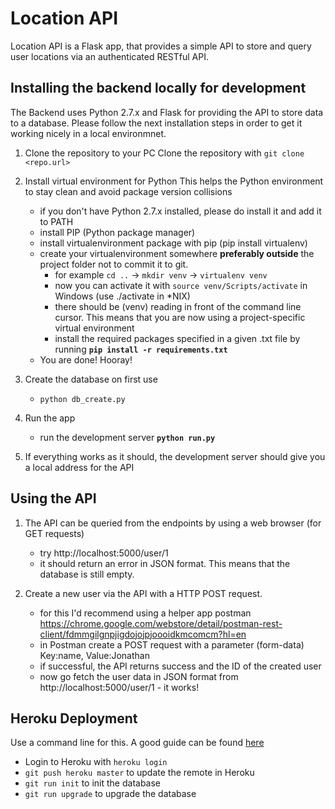 # Location API

Location API is a Flask app, that provides a simple API to store and query user locations via an authenticated RESTful API.

## Installing the backend locally for development

The Backend uses Python 2.7.x and Flask for providing the API to store data to a database.
Please follow the next installation steps in order to get it working nicely in a local environmnet.

1. Clone the repository to your PC
    Clone the repository with `git clone <repo.url>`

2. Install virtual environment for Python
    This helps the Python environment to stay clean and avoid package version collisions

    - if you don't have Python 2.7.x installed, please do install it and add it to PATH
    - install PIP (Python package manager)
    - install virtualenvironment package with pip (pip install virtualenv)
    - create your virtualenvironment somewhere **preferably outside** the project folder not to commit it to git.
        - for example `cd ..` -> `mkdir venv` -> `virtualenv venv`
        - now you can activate it with `source venv/Scripts/activate` in Windows (use ./activate in *NIX)
        - there should be (venv) reading in front of the command line cursor. This means that you are now using a project-specific virtual environment
        - install the required packages specified in a given .txt file by running **`pip install -r requirements.txt`**
    - You are done! Hooray!

3. Create the database on first use
    - `python db_create.py`

4. Run the app
    - run the development server **`python run.py`**

5. If everything works as it should, the development server should give you a local address for the API


## Using the API

1. The API can be queried from the endpoints by using a web browser (for GET requests)
    - try http://localhost:5000/user/1
    - it should return an error in JSON format. This means that the database is still empty.

2. Create a new user via the API with a HTTP POST request.
    - for this I'd recommend using a helper app postman https://chrome.google.com/webstore/detail/postman-rest-client/fdmmgilgnpjigdojojpjoooidkmcomcm?hl=en
    - in Postman create a POST request with a parameter (form-data) Key:name, Value:Jonathan
    - if successful, the API returns success and the ID of the created user
    - now go fetch the user data in JSON format from http://localhost:5000/user/1 - it works!

## Heroku Deployment

Use a command line for this.
A good guide can be found [here](http://blog.miguelgrinberg.com/post/the-flask-mega-tutorial-part-xviii-deployment-on-the-heroku-cloud)

- Login to Heroku with `heroku login`
- `git push heroku master` to update the remote in Heroku
- `git run init` to init the database
- `git run upgrade` to upgrade the database
